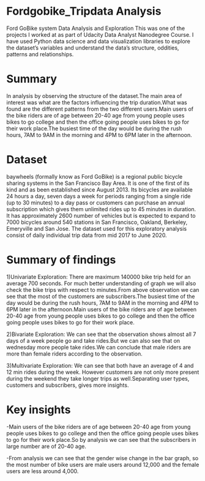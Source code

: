# Fordgobike_Tripdata Analysis

Ford GoBike system Data Analysis and Exploration This was one of the projects I worked at as part of Udacity Data Analyst Nanodegree Course. I have used Python data science and data visualization libraries to explore the dataset’s variables and understand the data’s structure, oddities, patterns and relationships.

# Summary

In analysis by observing the structure of the dataset.The main area of interest was what are the factors influencing the trip duration.What was found are the different patterns from the two different users.Main users of the bike riders are of age between 20-40 age from young people uses bikes to go college and then the office going people uses bikes to go for their work place.The busiest time of the day would be during the rush hours, 7AM to 9AM in the morning and 4PM to 6PM later in the afternoon.

# Dataset 

baywheels (formally know as Ford GoBike) is a regional public bicycle sharing systems in the San Francisco Bay Area. It is one of the first of its kind and as been established since August 2013. Its bicycles are available 24 hours a day, seven days a week for periods ranging from a single ride (up to 30 minutes) to a day pass or customers can purchase an annual subscription which gives them unlimited rides up to 45 minutes in duration. It has approximately 2600 number of vehicles but is expected to expand to 7000 bicycles around 540 stations in San Francisco, Oakland, Berkeley, Emeryville and San Jose. The dataset used for this exploratory analysis consist of daily individual trip data from mid 2017 to June 2020.

# Summary of findings

1)Univariate Exploration: There are maximum 140000 bike trip held for an average 700 seconds. For much better understanding of graph we will also check the bike trips with respect to minutes.From above observation we can see that the most of the customers are subscribers.The busiest time of the day would be during the rush hours, 7AM to 9AM in the morning and 4PM to 6PM later in the afternoon.Main users of the bike riders are of age between 20-40 age from young people uses bikes to go college and then the office going people uses bikes to go for their work place.

2)Bivariate Exploration: We can see that the observation shows almost all 7 days of a week people go and take rides.But we can also see that on wednesday more people take rides.We can conclude that male riders are more than female riders according to the observation.

3)Multivariate Exploration: We can see that both have an average of 4 and 12 min rides during the week. However customers are not only more present during the weekend they take longer trips as well.Separating user types, customers and subscribers, gives more insights.

# Key insights

-Main users of the bike riders are of age between 20-40 age from young people uses bikes to go college and then the office going people uses bikes to go for their work place.So by analysis we can see that the subscribers in large number are of 20-40 age.

-From analysis we can see that the gender wise change in the bar graph, so the most number of bike users are male users around 12,000 and the female users are less around 4,000.

